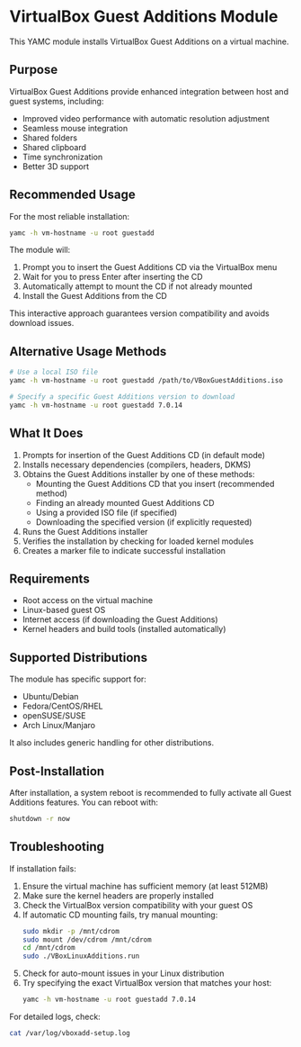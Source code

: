 # VirtualBox Guest Additions Module

This YAMC module installs VirtualBox Guest Additions on a virtual machine.

## Purpose

VirtualBox Guest Additions provide enhanced integration between host and guest systems, including:
- Improved video performance with automatic resolution adjustment
- Seamless mouse integration
- Shared folders
- Shared clipboard
- Time synchronization
- Better 3D support

## Recommended Usage

For the most reliable installation:

```bash
yamc -h vm-hostname -u root guestadd
```

The module will:
1. Prompt you to insert the Guest Additions CD via the VirtualBox menu
2. Wait for you to press Enter after inserting the CD
3. Automatically attempt to mount the CD if not already mounted
4. Install the Guest Additions from the CD

This interactive approach guarantees version compatibility and avoids download issues.

## Alternative Usage Methods

```bash
# Use a local ISO file
yamc -h vm-hostname -u root guestadd /path/to/VBoxGuestAdditions.iso

# Specify a specific Guest Additions version to download
yamc -h vm-hostname -u root guestadd 7.0.14
```

## What It Does

1. Prompts for insertion of the Guest Additions CD (in default mode)
2. Installs necessary dependencies (compilers, headers, DKMS)
3. Obtains the Guest Additions installer by one of these methods:
   - Mounting the Guest Additions CD that you insert (recommended method)
   - Finding an already mounted Guest Additions CD
   - Using a provided ISO file (if specified)
   - Downloading the specified version (if explicitly requested)
4. Runs the Guest Additions installer
5. Verifies the installation by checking for loaded kernel modules
6. Creates a marker file to indicate successful installation

## Requirements

- Root access on the virtual machine
- Linux-based guest OS
- Internet access (if downloading the Guest Additions)
- Kernel headers and build tools (installed automatically)

## Supported Distributions

The module has specific support for:
- Ubuntu/Debian
- Fedora/CentOS/RHEL
- openSUSE/SUSE
- Arch Linux/Manjaro

It also includes generic handling for other distributions.

## Post-Installation

After installation, a system reboot is recommended to fully activate all Guest Additions features. You can reboot with:

```bash
shutdown -r now
```

## Troubleshooting

If installation fails:

1. Ensure the virtual machine has sufficient memory (at least 512MB)
2. Make sure the kernel headers are properly installed
3. Check the VirtualBox version compatibility with your guest OS
4. If automatic CD mounting fails, try manual mounting:
   ```bash
   sudo mkdir -p /mnt/cdrom
   sudo mount /dev/cdrom /mnt/cdrom
   cd /mnt/cdrom
   sudo ./VBoxLinuxAdditions.run
   ```
5. Check for auto-mount issues in your Linux distribution
6. Try specifying the exact VirtualBox version that matches your host:
   ```bash
   yamc -h vm-hostname -u root guestadd 7.0.14
   ```

For detailed logs, check:
```bash
cat /var/log/vboxadd-setup.log
```